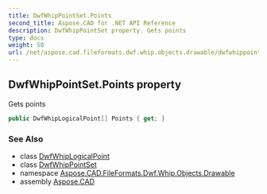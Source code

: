 ```yaml
---
title: DwfWhipPointSet.Points
second_title: Aspose.CAD for .NET API Reference
description: DwfWhipPointSet property. Gets points
type: docs
weight: 50
url: /net/aspose.cad.fileformats.dwf.whip.objects.drawable/dwfwhippointset/points/
---
```

## DwfWhipPointSet.Points property

Gets points

```csharp
public DwfWhipLogicalPoint[] Points { get; }
```

### See Also

* class [DwfWhipLogicalPoint](../../../aspose.cad.fileformats.dwf.whip.objects/dwfwhiplogicalpoint/)
* class [DwfWhipPointSet](../)
* namespace [Aspose.CAD.FileFormats.Dwf.Whip.Objects.Drawable](../../dwfwhippointset/)
* assembly [Aspose.CAD](../../../)


